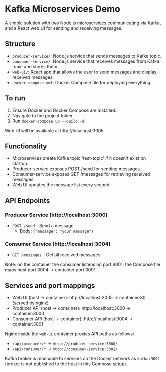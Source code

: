 # Kafka Microservices Demo

A simple solution with two Node.js microservices communicating via Kafka, and a React web UI for sending and receiving messages.

## Structure

- `producer-service/`: Node.js service that sends messages to Kafka topic.
- `consumer-service/`: Node.js service that receives messages from Kafka topic and stores them.
- `web-ui/`: React app that allows the user to send messages and display received messages.
- `docker-compose.yml`: Docker Compose file for deploying everything.

## To run

1. Ensure Docker and Docker Compose are installed.
2. Navigate to the project folder.
3. Run `docker-compose up --build -d`.

Web UI will be available at http://localhost:3005.

## Functionality

- Microservices create Kafka topic 'test-topic' if it doesn't exist on startup.
- Producer-service exposes POST /send for sending messages.
- Consumer-service exposes GET /messages for retrieving received messages.
- Web UI updates the message list every second.

## API Endpoints

### Producer Service (http://localhost:3000)
- `POST /send` - Send a message
  - Body: `{"message": "your message"}`

### Consumer Service (http://localhost:3004)
- `GET /messages` - Get all received messages

Note: on the container the consumer listens on port 3001; the Compose file maps host port 3004 -> container port 3001.

## Services and port mappings

- Web UI (host -> container): http://localhost:3005 -> container:80 (served by nginx)
- Producer API (host -> container): http://localhost:3000 -> container:3000
- Consumer API (host -> container): http://localhost:3004 -> container:3001

Nginx inside the `web-ui` container proxies API paths as follows:

- `/api/producer/*` -> `http://producer-service:3000/`
- `/api/consumer/*` -> `http://consumer-service:3001/`

Kafka broker is reachable to services on the Docker network as `kafka:9092` (broker is not published to the host in this Compose setup).
